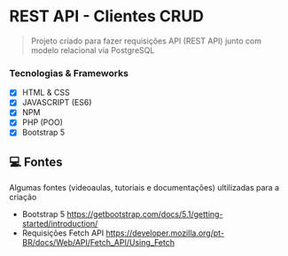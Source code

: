 # REST API - Clientes CRUD

> Projeto criado para fazer requisições API (REST API) junto com modelo relacional via PostgreSQL

### Tecnologias & Frameworks

- [x] HTML & CSS
- [x] JAVASCRIPT (ES6)
- [x] NPM
- [x] PHP (POO)
- [x] Bootstrap 5 

## 💻 Fontes

Algumas fontes (videoaulas, tutoriais e documentações) ultilizadas para a criação
* Bootstrap 5 https://getbootstrap.com/docs/5.1/getting-started/introduction/
* Requisições Fetch API https://developer.mozilla.org/pt-BR/docs/Web/API/Fetch_API/Using_Fetch





